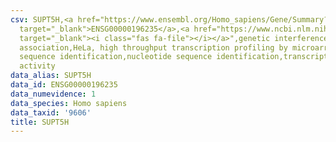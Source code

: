 ```yaml
---
csv: SUPT5H,<a href="https://www.ensembl.org/Homo_sapiens/Gene/Summary?db=core;g=ENSG00000196235"
  target="_blank">ENSG00000196235</a>,<a href="https://www.ncbi.nlm.nih.gov/pubmed/17216044"
  target="_blank"><i class="fas fa-file"></i></a>",genetic interference,functional
  association,HeLa, high throughput transcription profiling by microarray,nucleotide
  sequence identification,nucleotide sequence identification,transcriptional regulation,up-regulates
  activity
data_alias: SUPT5H
data_id: ENSG00000196235
data_numevidence: 1
data_species: Homo sapiens
data_taxid: '9606'
title: SUPT5H
---
```

